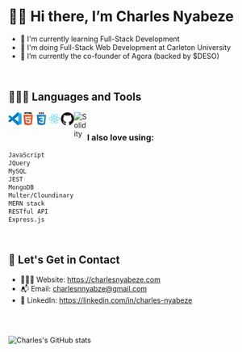 # 👋🏿 Hi there, I’m Charles Nyabeze

- 🧩 I'm currently learning Full-Stack Development
- 🌱 I'm doing Full-Stack Web Development at Carleton University
- 🦄 I’m currently the co-founder of Agora (backed by $DESO)

<br />

## 👨🏾‍💻 Languages and Tools
<img align="left" alt="Visual Studio Code" width="26px" src="https://raw.githubusercontent.com/github/explore/80688e429a7d4ef2fca1e82350fe8e3517d3494d/topics/visual-studio-code/visual-studio-code.png" />
<img align="left" alt="HTML5" width="26px" src="https://raw.githubusercontent.com/github/explore/80688e429a7d4ef2fca1e82350fe8e3517d3494d/topics/html/html.png" />
<img align="left" alt="CSS3" width="26px" src="https://raw.githubusercontent.com/github/explore/80688e429a7d4ef2fca1e82350fe8e3517d3494d/topics/css/css.png" />
<img align="left" alt="React" width="26px" src="https://raw.githubusercontent.com/github/explore/80688e429a7d4ef2fca1e82350fe8e3517d3494d/topics/react/react.png" />
<img align="left" alt="GitHub" width="26px" src="https://raw.githubusercontent.com/github/explore/78df643247d429f6cc873026c0622819ad797942/topics/github/github.png" />
<img align="left" alt="Solidity" width="26px"
src="!https://user-images.githubusercontent.com/90402466/176094205-d67e9a2a-9063-4be3-ab2b-a1bc0c085ca0.png" />



<br />

### I also love using:

```
JavaScript
JQuery
MySQL
JEST
MongoDB
Multer/Cloundinary
MERN stack
RESTful API
Express.js
```
<br />

## 💎 Let's Get in Contact
- 👨🏻‍💻 Website: https://charlesnyabeze.com
- 📬 Email: charlesnnyabze@gmail.com
- 🥇 LinkedIn: https://linkedin.com/in/charles-nyabeze

<br />
<br />

![Charles's GitHub stats](https://github-readme-stats.vercel.app/api?username=charles-nyabeze&count_private=true&theme=tokyonight)
